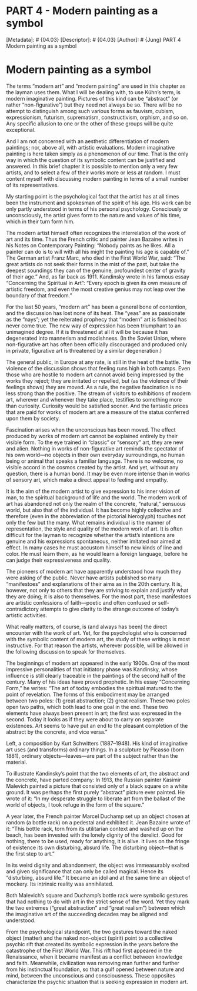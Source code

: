 # PART 4 - Modern painting as a symbol
[Metadata]: # {04.03}
[Descriptor]: # {04.03}
[Author]: # {Jung}
PART 4
Modern painting as a symbol
# Modern painting as a symbol
The terms “modern art” and “modern painting” are used in this chapter as the
layman uses them. What I will be dealing with, to use Kühn’s term, is modern
imaginative painting. Pictures of this kind can be “abstract” (or rather
“non-figurative”) but they need not always be so. There will be no attempt to
distinguish among such various forms as fauvism, cubism, expressionism,
futurism, suprematism, constructivism, orphism, and so on. Any specific
allusion to one or the other of these groups will be quite exceptional.

And I am not concerned with an aesthetic differentiation of modern paintings;
nor, above all, with artistic evaluations. Modern imaginative painting is here
taken simply as a phenomenon of our time. That is the only way in which the
question of its symbolic content can be justified and answered. In this brief
chapter it is possible to mention only a very few artists, and to select a few
of their works more or less at random. I must content myself with discussing
modern painting in terms of a small number of its representatives.

My starting point is the psychological fact that the artist has at all times
been the instrument and spokesman of the spirit of his age. His work can be
only partly understood in terms of his personal psychology. Consciously or
unconsciously, the artist gives form to the nature and values of his time,
which in their turn form him.

The modern artist himself often recognizes the interrelation of the work of art
and its time. Thus the French critic and painter Jean Bazaine writes in his
Notes on Contemporary Painting: “Nobody paints as he likes. All a painter can
do is to will with all his might the painting his age is capable of.” The
German artist Franz Marc, who died in the First World War, said: “The great
artists do not seek their forms in the mist of the past, but take the deepest
soundings they can of the genuine, profoundest center of gravity of their age.”
And, as far back as 1911. Kandinsky wrote in his famous essay “Concerning the
Spiritual in Art”: “Every epoch is given its own measure of artistic freedom,
and even the most creative genius may not leap over the boundary of that
freedom.”

For the last 50 years, “modern art” has been a general bone of contention, and
the discussion has lost none of its heat. The “yeas” are as passionate as the
“nays”; yet the reiterated prophecy that “modern” art is finished has never
come true. The new way of expression has been triumphant to an unimagined
degree. If it is threatened at all it will be because it has degenerated into
mannerism and modishness. (In the Soviet Union, where non-figurative art has
often been officially discouraged and produced only in private, figurative art
is threatened by a similar degeneration.)

The general public, in Europe at any rate, is still in the heat of the battle.
The violence of the discussion shows that feeling runs high in both camps. Even
those who are hostile to modern art cannot avoid being impressed by the works
they reject; they are irritated or repelled, but (as the violence of their
feelings shows) they are moved. As a rule, the negative fascination is no less
strong than the positive. The stream of visitors to exhibitions of modern art,
wherever and whenever they take place, testifies to something more than
curiosity. Curiosity would be satisfied sooner. And the fantastic prices that
are paid for works of modern art are a measure of the status conferred upon
them by society.

Fascination arises when the unconscious has been moved. The effect produced by
works of modern art cannot be explained entirely by their visible form. To the
eye trained in “classic” or “sensory” art, they are new and alien. Nothing in
works of non-figurative art reminds the spectator of his own world—no objects
in their own everyday surroundings, no human being or animal that speaks a
familiar language. There is no welcome, no visible accord in the cosmos created
by the artist. And yet, without any question, there is a human bond. It may be
even more intense than in works of sensory art, which make a direct appeal to
feeling and empathy.

It is the aim of the modern artist to give expression to his inner vision of
man, to the spiritual background of life and the world. The modern work of art
has abandoned not only the realm of the concrete, “natural,” sensuous world,
but also that of the individual. It has become highly collective and therefore
(even in the abbreviation of the pictorial hieroglyph) touches not only the few
but the many. What remains individual is the manner of representation, the
style and quality of the modern work of art. It is often difficult for the
layman to recognize whether the artist’s intentions are genuine and his
expressions spontaneous, neither imitated nor aimed at effect. In many cases he
must accustom himself to new kinds of line and color. He must learn them, as he
would learn a foreign language, before he can judge their expressiveness and
quality.

The pioneers of modern art have apparently understood how much they were asking
of the public. Never have artists published so many “manifestoes” and
explanations of their aims as in the 20th century. It is, however, not only to
others that they are striving to explain and justify what they are doing; it is
also to themselves. For the most part, these manifestoes are artistic
confessions of faith—poetic and often confused or self-contradictory attempts
to give clarity to the strange outcome of today’s artistic activities.

What really matters, of course, is (and always has been) the direct encounter
with the work of art. Yet, for the psychologist who is concerned with the
symbolic content of modern art, the study of these writings is most
instructive. For that reason the artists, wherever possible, will be allowed in
the following discussion to speak for themselves.

The beginnings of modern art appeared in the early 1900s. One of the most
impressive personalities of that initiatory phase was Kandinsky, whose
influence is still clearly traceable in the paintings of the second half of the
century. Many of his ideas have proved prophetic. In his essay “Concerning
Form,” he writes: “The art of today embodies the spiritual matured to the point
of revelation. The forms of this embodiment may be arranged between two poles:
(1) great abstraction; (2) great realism. These two poles open two paths, which
both lead to one goal in the end. These two elements have always been present
in art; the first was expressed in the second. Today it looks as if they were
about to carry on separate existences. Art seems to have put an end to the
pleasant completion of the abstract by the concrete, and vice versa.”





Left, a composition by Kurt Schwitters (1887–1948). His kind of imaginative art
uses (and transforms) ordinary things. In a sculpture by Picasso (born 1881),
ordinary objects—leaves—are part of the subject rather than the material.

To illustrate Kandinsky’s point that the two elements of art, the abstract and
the concrete, have parted company: In 1913, the Russian painter Kasimir
Malevich painted a picture that consisted only of a black square on a white
ground. It was perhaps the first purely “abstract” picture ever painted. He
wrote of it: “In my desperate struggle to liberate art from the ballast of the
world of objects, I took refuge in the form of the square.”

A year later, the French painter Marcel Duchamp set up an object chosen at
random (a bottle rack) on a pedestal and exhibited it. Jean Bazaine wrote of
it: “This bottle rack, torn from its utilitarian context and washed up on the
beach, has been invested with the lonely dignity of the derelict. Good for
nothing, there to be used, ready for anything, it is alive. It lives on the
fringe of existence its own disturbing, absurd life. The disturbing object—that
is the first step to art.”

In its weird dignity and abandonment, the object was immeasurably exalted and
given significance that can only be called magical. Hence its “disturbing,
absurd life.” It became an idol and at the same time an object of mockery. Its
intrinsic reality was annihilated.

Both Malevich’s square and Duchamp’s bottle rack were symbolic gestures that
had nothing to do with art in the strict sense of the word. Yet they mark the
two extremes (“great abstraction” and “great realism”) between which the
imaginative art of the succeeding decades may be aligned and understood.

From the psychological standpoint, the two gestures toward the naked object
(matter) and the naked non-object (spirit) point to a collective psychic rift
that created its symbolic expression in the years before the catastrophe of the
First World War. This rift had first appeared in the Renaissance, when it
became manifest as a conflict between knowledge and faith. Meanwhile,
civilization was removing man further and further from his instinctual
foundation, so that a gulf opened between nature and mind, between the
unconscious and consciousness. These opposites characterize the psychic
situation that is seeking expression in modern art.

